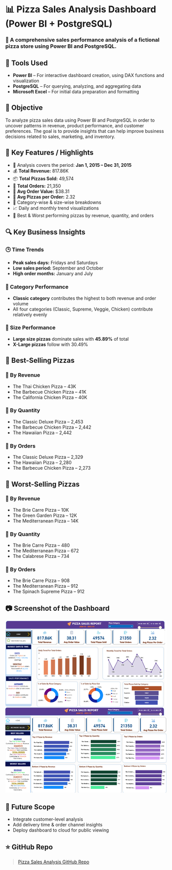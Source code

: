 # 📊 Pizza Sales Analysis Dashboard (Power BI + PostgreSQL)

### 🍕 A comprehensive sales performance analysis of a fictional pizza store using Power BI and PostgreSQL.


## 🧰 Tools Used

- **Power BI** – For interactive dashboard creation, using DAX functions and visualization
- **PostgreSQL** – For querying, analyzing, and aggregating data  
- **Microsoft Excel** – For initial data preparation and formatting


## 🎯 Objective
To analyze pizza sales data using Power BI and PostgreSQL in order to uncover patterns in revenue, product performance, and customer preferences. The goal is to provide insights that can help improve business decisions related to sales, marketing, and inventory.


## 🌟 Key Features / Highlights

- 📅 Analysis covers the period: **Jan 1, 2015 – Dec 31, 2015**
- 💰 **Total Revenue:** 817.86K  
- 📦 **Total Pizzas Sold:** 49,574  
- 🧾 **Total Orders:** 21,350  
- 🍕 **Avg Order Value:** $38.31  
- 🍕 **Avg Pizzas per Order:** 2.32  
- 📐 Category-wise & size-wise breakdowns
- 📈 Daily and monthly trend visualizations
- 🥇 Best & Worst performing pizzas by revenue, quantity, and orders


## 🔍 Key Business Insights

### 🕒 Time Trends
- **Peak sales days:** Fridays and Saturdays
- **Low sales period:** September and October
- **High order months:** January and July

### 🧱 Category Performance
- **Classic category** contributes the highest to both revenue and order volume  
- All four categories (Classic, Supreme, Veggie, Chicken) contribute relatively evenly

### 📏 Size Performance
- **Large size pizzas** dominate sales with **45.89%** of total
- **X-Large pizzas** follow with 30.49%


## 🥇 Best-Selling Pizzas

### 🔸 By Revenue
- The Thai Chicken Pizza – 43K  
- The Barbecue Chicken Pizza – 41K  
- The California Chicken Pizza – 40K  

### 🔸 By Quantity
- The Classic Deluxe Pizza – 2,453  
- The Barbecue Chicken Pizza – 2,442  
- The Hawaiian Pizza – 2,442  

### 🔸 By Orders
- The Classic Deluxe Pizza – 2,329  
- The Hawaiian Pizza – 2,280  
- The Barbecue Chicken Pizza – 2,273  


## 🥶 Worst-Selling Pizzas

### 🔹 By Revenue
- The Brie Carre Pizza – 10K  
- The Green Garden Pizza – 12K  
- The Mediterranean Pizza – 14K  

### 🔹 By Quantity
- The Brie Carre Pizza – 480  
- The Mediterranean Pizza – 672  
- The Calabrese Pizza – 734  

### 🔹 By Orders
- The Brie Carre Pizza – 908  
- The Mediterranean Pizza – 912  
- The Spinach Supreme Pizza – 912  

## 📷 Screenshot of the Dashboard

![Pizza Sales Dashboard](https://github.com/VirajAdake210706/Pizza-Sales-Project/blob/main/Snapshot%20Of%20Pizza%20Sales%20Report.png)


## 🚀 Future Scope
- Integrate customer-level analysis
- Add delivery time & order channel insights
- Deploy dashboard to cloud for public viewing

## ⭐ GitHub Repo

> [Pizza Sales Analysis GitHub Repo](https://github.com/VirajAdake210706/Pizza-Sales-Analysis-Project)
